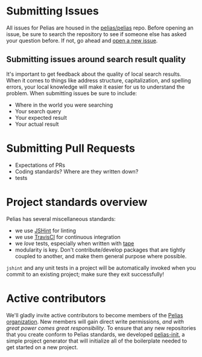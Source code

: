 # Submitting Issues

All issues for Pelias are housed in the [pelias/pelias](https://github.com/pelias/pelias) repo. Before opening an issue, be sure to search the repository to see if someone else has asked your question before. If not, go ahead and [open a new issue](https://github.com/pelias/pelias/issues/new).

## Submitting issues around search result quality

It's important to get feedback about the quality of local search results. When it comes to things like address structure, capitalization, and spelling errors, your local knowledge will make it easier for us to understand the problem. When submitting issues be sure to include:
- Where in the world you were searching
- Your search query
- Your expected result
- Your actual result

# Submitting Pull Requests

- Expectations of PRs
- Coding standards? Where are they written down?
- tests

# Project standards overview

Pelias has several miscellaneous standards:

- we use [JSHint](http://jshint.com/docs/) for linting
- we use [TravisCI](https://travis-ci.org/) for continuous integration
- we *love* tests, especially when written with [tape](https://github.com/substack/tape)
- modularity is key. Don't contribute/develop packages that are tightly coupled to another, and make them general
  purpose where possible.

`jshint` and any unit tests in a project will be automatically invoked when you commit to an existing project; make
sure they exit successfully!

# Active contributors

We'll gladly invite active contributors to become members of the [Pelias organization](https://github.com/pelias). New
members will gain direct write permissions, *and with great power comes great responsibility*. To ensure that any new
repositories that you create conform to Pelias standards, we developed [pelias-init](https://github.com/pelias/init), a
simple project generator that will initialize all of the boilerplate needed to get started on a new project.
